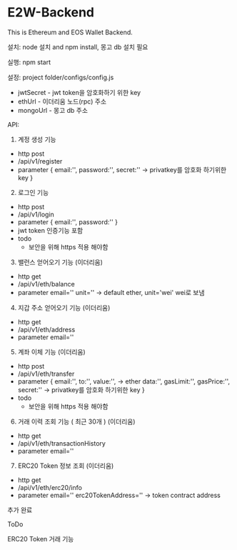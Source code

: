 # E2W-Backend

This is Ethereum and EOS Wallet Backend.

설치: node 설치 and npm install, 몽고 db 설치 필요

실행: npm start

설정: project folder/configs/config.js
- jwtSecret - jwt token을 암호화하기 위한 key
- ethUrl - 이더리움 노드(rpc) 주소
- mongoUrl - 몽고 db 주소

API:
1. 계정 생성 기능 
  - http post
  - /api/v1/register
  - parameter
    {
      email:'',
      password:'',
      secret:''  -> privatkey를 암호화 하기위한 key
    }
    
2. 로그인 기능
  - http post
  - /api/v1/login
  - parameter
    {
      email:'',
      password:''
    }
  - jwt token 인증기능 포함
  - todo
    - 보안을 위해 https 적용 해야함

3. 밸런스 얻어오기 기능 (이더리움)
  - http get
  - /api/v1/eth/balance
  - parameter
    email=''
    unit='' -> default ether, unit='wei' wei로 보냄
    
4. 지갑 주소 얻어오기 기능 (이더리움)
  - http get
  - /api/v1/eth/address
  - parameter
    email=''
    
5. 계좌 이체 기능 (이더리움)
  - http post
  - /api/v1/eth/transfer
  - parameter
    {
      email:'',
      to:'',
      value:'',    -> ether
      data:'',
      gasLimit:'',
      gasPrice:'',
      secret:''   -> privatkey를 암호화 하기위한 key
    }
  - todo
    - 보안을 위해 https 적용 해야함

6. 거래 이력 조회 기능 ( 최근 30개 )  (이더리움)
  - http get
  - /api/v1/eth/transactionHistory
  - parameter
    email=''


7. ERC20 Token 정보 조회 (이더리움)
  - http get
  - /api/v1/eth/erc20/info
  - parameter
    email=''
    erc20TokenAddress=''    ->  token contract address


추가 완료

ToDo

ERC20 Token 거래 기능
